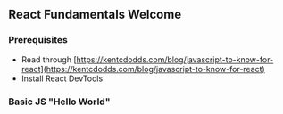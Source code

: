 
## React Fundamentals Welcome

### Prerequisites
- Read through [https://kentcdodds.com/blog/javascript-to-know-for-react](https://kentcdodds.com/blog/javascript-to-know-for-react)
- Install React DevTools

### Basic JS "Hello World"

<!--stackedit_data:
eyJoaXN0b3J5IjpbMTUzMzU2ODA5NV19
-->